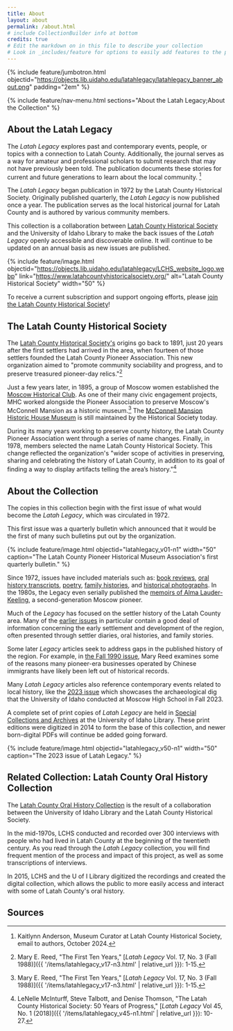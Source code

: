 ```yaml
---
title: About
layout: about
permalink: /about.html
# include CollectionBuilder info at bottom
credits: true
# Edit the markdown on in this file to describe your collection
# Look in _includes/feature for options to easily add features to the page
---
```


{% include feature/jumbotron.html objectid="https://objects.lib.uidaho.edu/latahlegacy/latahlegacy_banner_about.png" padding="2em" %} 

{% include feature/nav-menu.html sections="About the Latah Legacy;About the Collection" %}

## About the Latah Legacy

The *Latah Legacy* explores past and contemporary events, people, or topics with a connection to Latah County. Additionally, the journal serves as a way for amateur and professional scholars to submit research that may not have previously been told. The publication documents these stories for current and future generations to learn about the local community. [^1]
 
The *Latah Legacy* began publication in 1972 by the Latah County Historical Society. Originally published quarterly, the *Latah Legacy* is now published once a year. The publication serves as the local historical journal for Latah County and is authored by various community members.

This collection is a collaboration between [Latah County Historical Society](https://www.latahcountyhistoricalsociety.org/) and the University of Idaho Library to make the back issues of the *Latah Legacy* openly accessible and discoverable online.
It will continue to be updated on an annual basis as new issues are published.

{% include feature/image.html objectid="https://objects.lib.uidaho.edu/latahlegacy/LCHS_website_logo.webp" link="https://www.latahcountyhistoricalsociety.org/" alt="Latah County Historical Society" width="50" %}

To receive a current subscription and support ongoing efforts, please [join the Latah County Historical Society](https://www.latahcountyhistoricalsociety.org/support)!

## The Latah County Historical Society

The [Latah County Historical Society's](https://www.latahcountyhistoricalsociety.org/) origins go back to 1891, just 20 years after the first settlers had arrived in the area, when fourteen of those settlers founded the Latah County Pioneer Association. This new organization aimed to "promote community sociability and progress, and to preserve treasured pioneer-day relics."[^2]

Just a few years later, in 1895, a group of Moscow women established the [Moscow Historical Club](https://archiveswest.orbiscascade.org/ark:80444/xv40703). As one of their many civic engagement projects, MHC worked alongside the Pioneer Association to preserve Moscow's McConnell Mansion as a historic museum.[^2] The [McConnell Mansion Historic House Museum](https://www.latahcountyhistoricalsociety.org/museum) is still maintained by the Historical Society today. 

During its many years working to preserve county history, the Latah County Pioneer Association went through a series of name changes. Finally, in 1978, members selected the name Latah County Historical Society. This change reflected the organization's "wider scope of activities in preserving, sharing and celebrating the history of Latah County, in addition to its goal of finding a way to display artifacts telling the area’s history."[^3]

## About the Collection

The copies in this collection begin with the first issue of what would become the *Latah Legacy*, which was circulated in 1972. 

This first issue was a quarterly bulletin which announced that it would be the first of many such bulletins put out by the organization.

{% include feature/image.html objectid="latahlegacy_v01-n1" width="50" caption="The Latah County Pioneer Historical Museum Association's first quarterly bulletin." %}

Since 1972, issues have included materials such as: [book reviews](https://www.lib.uidaho.edu/digital/latahlegacy/items/latahlegacy_v05-n2.html), [oral history transcripts](https://www.lib.uidaho.edu/digital/latahlegacy/items/latahlegacy_v28-n2.html), [poetry](https://www.lib.uidaho.edu/digital/latahlegacy/items/latahlegacy_v49-n1.html), [family histories](https://www.lib.uidaho.edu/digital/latahlegacy/items/latahlegacy_v29.html), and [historical photographs](https://www.lib.uidaho.edu/digital/latahlegacy/items/latahlegacy_v19-n1.html). In the 1980s, the Legacy even serially published the [memoirs of Alma Lauder-Keeling](https://www.lib.uidaho.edu/digital/latahlegacy/items/latahlegacy_v12-n2.html), a second-generation Moscow pioneer. 

Much of the *Legacy* has focused on the settler history of the Latah County area. Many of the [earlier issues](https://www.lib.uidaho.edu/digital/latahlegacy/items/latahlegacy_v04-n3.html) in particular contain a good deal of information concerning the early settlement and development of the region, often presented through settler diaries, oral histories, and family stories. 

Some later *Legacy* articles seek to address gaps in the published history of the region. For example, in [the Fall 1990 issue](https://www.lib.uidaho.edu/digital/latahlegacy/items/latahlegacy_v19-n1.html), Mary Reed examines some of the reasons many pioneer-era businesses operated by Chinese immigrants have likely been left out of historical records.  

Many *Latah Legacy* articles also reference contemporary events related to local history, like the [2023 issue](https://www.lib.uidaho.edu/digital/latahlegacy/items/latahlegacy_v50-n1.html) which showcases the archaeological dig that the University of Idaho conducted at Moscow High School in Fall 2023.

A complete set of print copies of *Latah Legacy* are held in [Special Collections and Archives](https://www.lib.uidaho.edu/special-collections/) at the University of Idaho Library.
These print editions were digitized in 2014 to form the base of this collection, and newer born-digital PDFs will continue be added going forward.

{% include feature/image.html objectid="latahlegacy_v50-n1" width="50" caption="The 2023 issue of Latah Legacy." %}

## Related Collection: Latah County Oral History Collection

The [Latah County Oral History Collection](https://www.lib.uidaho.edu/digital/lcoh/) is the result of a collaboration between the University of Idaho Library and the Latah County Historical Society. 

In the mid-1970s, LCHS conducted and recorded over 300 interviews with people who had lived in Latah County at the beginning of the twentieth century. As you read through the *Latah Legacy* collection, you will find frequent mention of the process and impact of this project, as well as some transcriptions of interviews. 

In 2015, LCHS and the U of I Library digitized the recordings and created the digital collection, which allows the public to more easily access and interact with some of Latah County's oral history.

## Sources

[^1]: Kaitlynn Anderson, Museum Curator at Latah County Historical Society, email to authors, October 2024.
[^2]: Mary E. Reed, "The First Ten Years," [*Latah Legacy* Vol. 17, No. 3 (Fall 1988)]({{ '/items/latahlegacy_v17-n3.html' | relative_url }}): 1-15.
[^3]: LeNelle McInturff, Steve Talbott, and Denise Thomson, "The Latah County Historical Society: 50 Years of Progress," [*Latah Legacy* Vol 45, No. 1 (2018)]({{ '/items/latahlegacy_v45-n1.html' | relative_url }}): 10-27.
